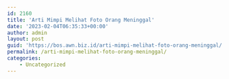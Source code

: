 ```yaml
---
id: 2160
title: 'Arti Mimpi Melihat Foto Orang Meninggal'
date: '2023-02-04T06:35:33+00:00'
author: admin
layout: post
guid: 'https://bos.awn.biz.id/arti-mimpi-melihat-foto-orang-meninggal/'
permalink: /arti-mimpi-melihat-foto-orang-meninggal/
categories:
    - Uncategorized
---
```


